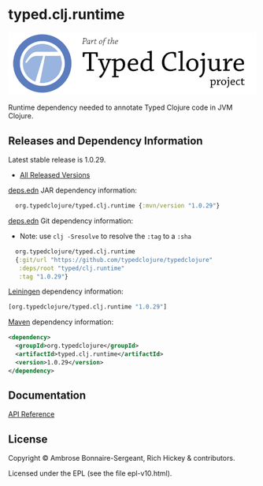 <!-- DO NOT EDIT! Instead, edit `dev/resources/root-templates/typed/clj.runtime/README.md` and run `./script/regen-selmer.sh` -->
# typed.clj.runtime

<a href='https://typedclojure.org'><img src='images/part-of-typed-clojure-project.png'></a>

Runtime dependency needed to annotate Typed Clojure code in JVM Clojure.

## Releases and Dependency Information

Latest stable release is 1.0.29.

* [All Released Versions](https://clojars.org/org.typedclojure/typed.clj.runtime)

[deps.edn](https://clojure.org/reference/deps_and_cli) JAR dependency information:

```clj
  org.typedclojure/typed.clj.runtime {:mvn/version "1.0.29"}
 ```

[deps.edn](https://clojure.org/reference/deps_and_cli) Git dependency information:

- Note: use `clj -Sresolve` to resolve the `:tag` to a `:sha`

```clj
  org.typedclojure/typed.clj.runtime
  {:git/url "https://github.com/typedclojure/typedclojure"
   :deps/root "typed/clj.runtime"
   :tag "1.0.29"}
```

[Leiningen](https://github.com/technomancy/leiningen) dependency information:

```clojure
[org.typedclojure/typed.clj.runtime "1.0.29"]
```

[Maven](https://maven.apache.org/) dependency information:

```XML
<dependency>
  <groupId>org.typedclojure</groupId>
  <artifactId>typed.clj.runtime</artifactId>
  <version>1.0.29</version>
</dependency>
```

## Documentation

[API Reference](https://api.typedclojure.org/latest/typed.clj.runtime/index.html)

## License

Copyright © Ambrose Bonnaire-Sergeant, Rich Hickey & contributors.

Licensed under the EPL (see the file epl-v10.html).
